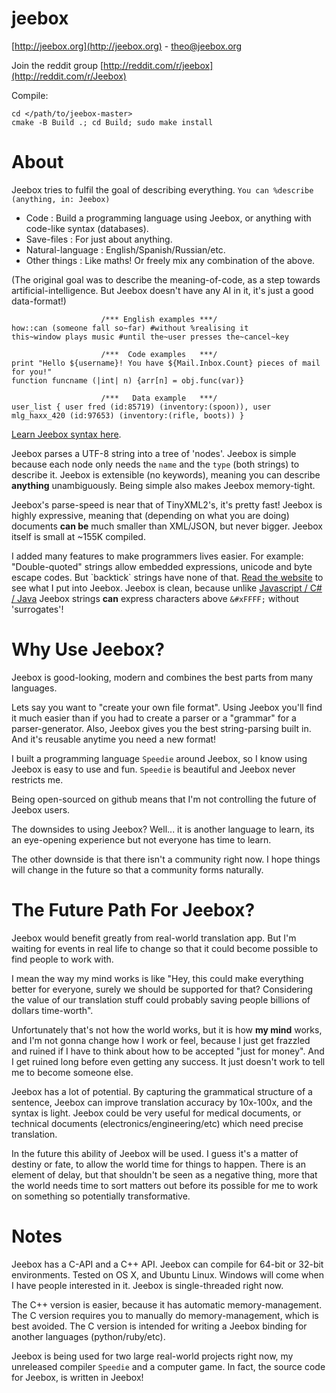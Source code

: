 # jeebox

[http://jeebox.org](http://jeebox.org) \- [theo@jeebox.org](mailto:theo@jeebox.org)

Join the reddit group [http://reddit.com/r/jeebox](http://reddit.com/r/Jeebox)

Compile:

    cd </path/to/jeebox-master>
    cmake -B Build .; cd Build; sudo make install

# About

Jeebox tries to fulfil the goal of describing everything.     `You can %describe (anything, in: Jeebox)`

* Code : Build a programming language using Jeebox, or anything with code-like syntax (databases).
* Save-files : For just about anything.
* Natural-language : English/Spanish/Russian/etc.
* Other things : Like maths! Or freely mix any combination of the above.

(The original goal was to describe the meaning-of-code, as a step towards artificial-intelligence. But Jeebox doesn't have any AI in it, it's just a good data-format!)
	
                        /*** English examples ***/
    how::can (someone fall so~far) #without %realising it
    this~window plays music #until the~user presses the~cancel~key
    
                        /***  Code examples   ***/
    print "Hello ${username}! You have ${Mail.Inbox.Count} pieces of mail for you!"
    function funcname (|int| n) {arr[n] = obj.func(var)}
    
                        /***   Data example   ***/
	user_list { user fred (id:85719) (inventory:(spoon)), user mlg_haxx_420 (id:97653) (inventory:(rifle, boots)) }

[Learn Jeebox syntax here](http://jeebox.org/stuff/introduction).


Jeebox parses a UTF-8 string into a tree of 'nodes'. Jeebox is simple because each node only needs the `name` and the `type` (both strings) to describe it. Jeebox is extensible (no keywords), meaning you can describe **anything** unambiguously. Being simple also makes Jeebox memory-tight.

Jeebox's parse-speed is near that of TinyXML2's, it's pretty fast! Jeebox is highly expressive, meaning that (depending on what you are doing) documents **can be** much smaller than XML/JSON, but never bigger. Jeebox itself is small at ~155K compiled.

I added many features to make programmers lives easier. For example: "Double-quoted" strings allow embedded expressions, unicode and byte escape codes. But \`backtick\` strings have none of that. [Read the website](http://jeebox.org/stuff/introduction) to see what I put into Jeebox. Jeebox is clean, because unlike [Javascript / C# / Java](https://msdn.microsoft.com/en-us/data/aa664669(v=vs.85)) Jeebox strings **can** express characters above `&#xFFFF;` without 'surrogates'!

# Why Use Jeebox?

Jeebox is good-looking, modern and combines the best parts from many languages.

Lets say you want to "create your own file format". Using Jeebox you'll find it much easier than if you had to create a parser or a "grammar" for a parser-generator. Also, Jeebox gives you the best string-parsing built in. And it's reusable anytime you need a new format!

I built a programming language `Speedie` around Jeebox, so I know using Jeebox is easy to use and fun. `Speedie` is beautiful and Jeebox never restricts me.

Being open-sourced on github means that I'm not controlling the future of Jeebox users.

The downsides to using Jeebox? Well... it is another language to learn, its an eye-opening experience but not everyone has time to learn.

The other downside is that there isn't a community right now. I hope things will change in the future so that a community forms naturally.

# The Future Path For Jeebox?

Jeebox would benefit greatly from real-world translation app. But I'm waiting for events in real life to change so that it could become possible to find people to work with.

I mean the way my mind works is like "Hey, this could make everything better for everyone, surely we should be supported for that? Considering the value of our translation stuff could probably saving people billions of dollars time-worth".

Unfortunately that's not how the world works, but it is how **my mind** works, and I'm not gonna change how I work or feel, because I just get frazzled and ruined if I have to think about how to be accepted "just for money". And I get ruined long before even getting any success. It just doesn't work to tell me to become someone else.

Jeebox has a lot of potential. By capturing the grammatical structure of a sentence, Jeebox can improve translation accuracy by 10x-100x, and the syntax is light. Jeebox could be very useful for medical documents, or technical documents (electronics/engineering/etc) which need precise translation.

In the future this ability of Jeebox will be used. I guess it's a matter of destiny or fate, to allow the world time for things to happen. There is an element of delay, but that shouldn't be seen as a negative thing, more that the world needs time to sort matters out before its possible for me to work on something so potentially transformative.

# Notes

Jeebox has a C-API and a C++ API. Jeebox can compile for 64-bit or 32-bit environments. Tested on OS X, and Ubuntu Linux. Windows will come when I have people interested in it. Jeebox is single-threaded right now.

The C++ version is easier, because it has automatic memory-management. The C version requires you to manually do memory-management, which is best avoided. The C version is intended for writing a Jeebox binding for another languages (python/ruby/etc).

Jeebox is being used for two large real-world projects right now, my unreleased compiler `Speedie` and a computer game. In fact, the source code for Jeebox, is written in Jeebox!

